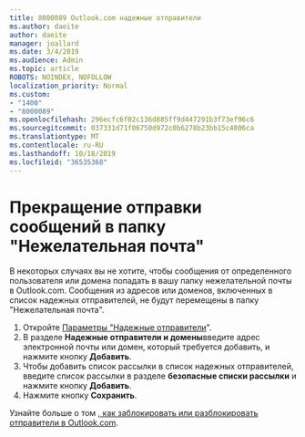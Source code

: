 ```yaml
---
title: 8000089 Outlook.com надежные отправители
ms.author: daeite
author: daeite
manager: joallard
ms.date: 3/4/2019
ms.audience: Admin
ms.topic: article
ROBOTS: NOINDEX, NOFOLLOW
localization_priority: Normal
ms.custom:
- "1400"
- "8000089"
ms.openlocfilehash: 296ecfc6f02c136d885ff9d447291b3f73ef96c6
ms.sourcegitcommit: 037331d71f06750d972c0b6278b23bb15c4806ca
ms.translationtype: MT
ms.contentlocale: ru-RU
ms.lasthandoff: 10/18/2019
ms.locfileid: "36535368"
---
```

# <a name="stop-messages-from-going-into-your-junk-email-folder"></a>Прекращение отправки сообщений в папку "Нежелательная почта"

В некоторых случаях вы не хотите, чтобы сообщения от определенного пользователя или домена попадать в вашу папку нежелательной почты в Outlook.com. Сообщения из адресов или доменов, включенных в список надежных отправителей, не будут перемещены в папку "Нежелательная почта".

1. Откройте [Параметры "Надежные отправители](https://go.microsoft.com/fwlink/?linkid=2035804)".
2. В разделе **Надежные отправители и домены**введите адрес электронной почты или домен, который требуется добавить, и нажмите кнопку **Добавить**.
3. Чтобы добавить список рассылки в список надежных отправителей, введите список рассылки в разделе **безопасные списки рассылки** и нажмите кнопку **Добавить**.
4. Нажмите кнопку **Сохранить**.

Узнайте больше о том [, как заблокировать или разблокировать отправители в Outlook.com](https://support.office.com/article/afba1c94-77bb-4f50-8b85-057cf52f4d5e?wt.mc_id=Office_Outlook_com_Alchemy).